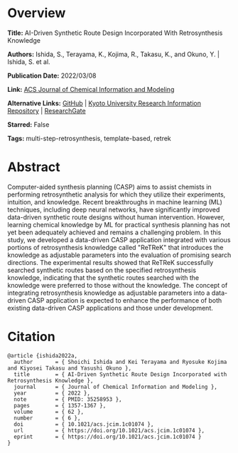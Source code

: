 # Overview
**Title:**
AI-Driven Synthetic Route Design Incorporated With Retrosynthesis Knowledge

**Authors:**
Ishida, S., Terayama, K., Kojima, R., Takasu, K., and Okuno, Y. |
Ishida, S. et al.

**Publication Date:**
2022/03/08

**Link:**
[ACS Journal of Chemical Information and Modeling](https://pubs.acs.org/doi/10.1021/acs.jcim.1c01074)

**Alternative Links:**
[GitHub](https://github.com/clinfo/ReTReK) |
[Kyoto University Research Information Repository](https://repository.kulib.kyoto-u.ac.jp/items/85034ae6-fa6a-4504-8971-7e71a88efbe4) |
[ResearchGate](https://www.researchgate.net/publication/359096803_AI-Driven_Synthetic_Route_Design_Incorporated_with_Retrosynthesis_Knowledge)

**Starred:**
False

**Tags:**
multi-step-retrosynthesis, template-based, retrek


# Abstract
Computer-aided synthesis planning (CASP) aims to assist chemists in performing retrosynthetic analysis for which they utilize their experiments, intuition, and knowledge.
Recent breakthroughs in machine learning (ML) techniques, including deep neural networks, have significantly improved data-driven synthetic route designs without human intervention.
However, learning chemical knowledge by ML for practical synthesis planning has not yet been adequately achieved and remains a challenging problem.
In this study, we developed a data-driven CASP application integrated with various portions of retrosynthesis knowledge called "ReTReK" that introduces the knowledge as adjustable parameters into the evaluation of promising search directions.
The experimental results showed that ReTReK successfully searched synthetic routes based on the specified retrosynthesis knowledge, indicating that the synthetic routes searched with the knowledge were preferred to those without the knowledge.
The concept of integrating retrosynthesis knowledge as adjustable parameters into a data-driven CASP application is expected to enhance the performance of both existing data-driven CASP applications and those under development.


# Citation
```
@article {ishida2022a,
  author       = { Shoichi Ishida and Kei Terayama and Ryosuke Kojima and Kiyosei Takasu and Yasushi Okuno },
  title        = { AI-Driven Synthetic Route Design Incorporated with Retrosynthesis Knowledge },
  journal      = { Journal of Chemical Information and Modeling },
  year         = { 2022 },
  note         = { PMID: 35258953 },
  pages        = { 1357-1367 },
  volume       = { 62 },
  number       = { 6 },
  doi          = { 10.1021/acs.jcim.1c01074 },
  url          = { https://doi.org/10.1021/acs.jcim.1c01074 },
  eprint       = { https://doi.org/10.1021/acs.jcim.1c01074 }
}
```
